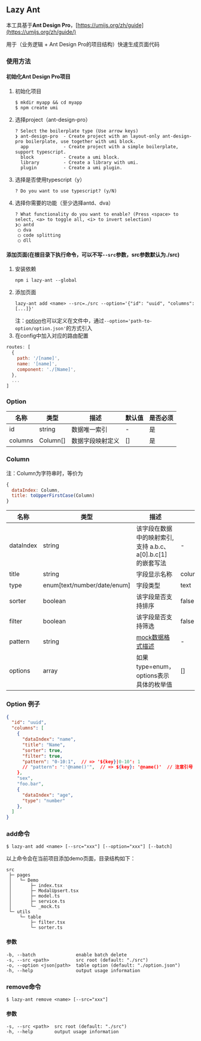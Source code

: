 ## Lazy Ant

本工具基于**Ant Design Pro**，[https://umijs.org/zh/guide](https://umijs.org/zh/guide/)

用于（业务逻辑 + Ant Design Pro的项目结构）快速生成页面代码

### 使用方法
#### 初始化Ant Design Pro项目
1. 初始化项目
    ```shell
    $ mkdir myapp && cd myapp
    $ npm create umi
    ```

2. 选择project（ant-design-pro）
    ```shell
    ? Select the boilerplate type (Use arrow keys)
    ❯ ant-design-pro  - Create project with an layout-only ant-design-pro boilerplate, use together with umi block.
      app             - Create project with a simple boilerplate, support typescript.
      block           - Create a umi block.
      library         - Create a library with umi.
      plugin          - Create a umi plugin.
    ```

3. 选择是否使用typescript（y）
    ```shell
    ? Do you want to use typescript? (y/N)
    ```

4. 选择你需要的功能（至少选择antd、dva）
    ```shell
    ? What functionality do you want to enable? (Press <space> to select, <a> to toggle all, <i> to invert selection)
    ❯◯ antd
     ◯ dva
     ◯ code splitting
     ◯ dll
    ```
#### 添加页面(在根目录下执行命令，可以不写```--src```参数，src参数默认为./src)
1. 安装依赖
    ```shell
    npm i lazy-ant --global
    ```
2. 添加页面
    ```shell
    lazy-ant add <name> --src=./src --option='{"id": "uuid", "columns": [...]}'
    ```
    注：[option](#Option)也可以定义在文件中，通过```--option='path-to-option/option.json'```的方式引入
3. 在config中加入对应的路由配置
```js
routes: [
  {
    path: '/[name]',
    name: '[name]',
    component: './[Name]',
  },
  ...
]
```

### Option

| 名称 | 类型 | 描述 | 默认值 | 是否必须 |
| ---- | ---- | ---- | ---- | ---- |
| id | string | 数据唯一索引 | - | 是 |
| columns | Column[] | 数据字段映射定义 | [] | 是 |

### Column

注：Column为字符串时，等价为
```js
{
  dataIndex: Column,
  title: toUpperFirstCase(Column)
}
```

| 名称 | 类型 | 描述 | 默认值 | 是否必须 |
| ---- | ---- | ---- | ---- | ---- |
| dataIndex | string | 该字段在数据中的映射索引,支持 a.b.c、a[0].b.c[1] 的嵌套写法 | - | 是 |
| title | string | 字段显示名称 | column.dataIndex | 否 |
| type | enum[text/number/date/enum] | 字段类型 | text | 否 |
| sorter | boolean | 该字段是否支持排序 | false | 否 |
| filter | boolean | 该字段是否支持筛选 | false | 否 |
| pattern | string | [mock数据格式描述](http://mockjs.com/examples.html) | - | 否 |
| options | array | 如果type=enum，options表示具体的枚举值 | [] | 如果type=enum，options必填 |

### Option 例子
```json
{
  "id": "uuid",
  "columns": [
    {
      "dataIndex": "name",
      "title": "Name",
      "sorter": true,
      "filter": true,
      "pattern": "0-10:1",  // => '${key}|0-10': 1
      // "pattern": ":'@name()'",  // => ${key}: '@name()'  // 注意引号！
    },
    "sex",
    "foo.bar",
    {
      "dataIndex": "age",
      "type": "number"
    },
  ]
}
```

### add命令

```shell
$ lazy-ant add <name> [--src="xxx"] [--option="xxx"] [--batch]
```

以上命令会在当前项目添加demo页面，目录结构如下：
```
src
 ├─ pages
 │   └─ Demo
 │       ├─ index.tsx
 │       ├─ ModalUpsert.tsx
 │       ├─ model.ts
 │       ├─ service.ts
 │       └─ _mock.ts
 └─ utils
     └─ table
         ├─ filter.tsx
         └─ sorter.ts
```

#### 参数
```
-b, --batch               enable batch delete
-s, --src <path>          src root (default: "./src")
-o, --option <json|path>  table option (default: "./option.json")
-h, --help                output usage information
```

### remove命令

```shell
$ lazy-ant remove <name> [--src="xxx"]
```

#### 参数
```
-s, --src <path>  src root (default: "./src")
-h, --help        output usage information
```
